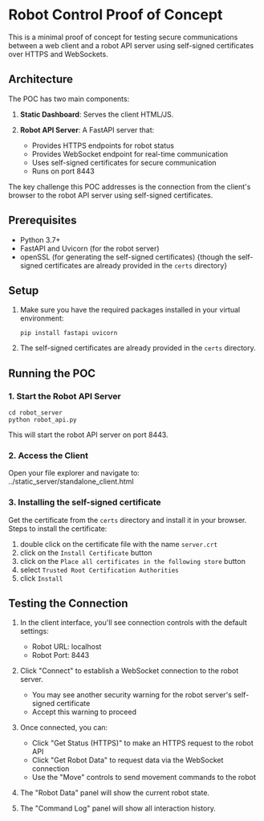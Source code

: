 # Robot Control Proof of Concept

This is a minimal proof of concept for testing secure communications between a web client and a robot API server using self-signed certificates over HTTPS and WebSockets.

## Architecture

The POC has two main components:

1. **Static Dashboard**: Serves the client HTML/JS.

2. **Robot API Server**: A FastAPI server that:
   - Provides HTTPS endpoints for robot status
   - Provides WebSocket endpoint for real-time communication
   - Uses self-signed certificates for secure communication
   - Runs on port 8443

The key challenge this POC addresses is the connection from the client's browser to the robot API server using self-signed certificates.

## Prerequisites

- Python 3.7+
- FastAPI and Uvicorn (for the robot server)
- openSSL (for generating the self-signed certificates) {though the self-signed certificates are already provided in the `certs` directory}

## Setup

1. Make sure you have the required packages installed in your virtual environment:
   ```
   pip install fastapi uvicorn
   ```

2. The self-signed certificates are already provided in the `certs` directory.

## Running the POC

### 1. Start the Robot API Server

```
cd robot_server
python robot_api.py
```

This will start the robot API server on port 8443.

### 2. Access the Client

Open your file explorer and navigate to: ../static_server/standalone_client.html

### 3. Installing the self-signed certificate

Get the certificate from the `certs` directory and install it in your browser.
Steps to install the certificate:

1. double click on the certificate file with the name `server.crt`
2. click on the `Install Certificate` button
3. click on the `Place all certificates in the following store` button
4. select `Trusted Root Certification Authorities`
5. click `Install`


## Testing the Connection

1. In the client interface, you'll see connection controls with the default settings:
   - Robot URL: localhost
   - Robot Port: 8443

2. Click "Connect" to establish a WebSocket connection to the robot server.
   - You may see another security warning for the robot server's self-signed certificate
   - Accept this warning to proceed

3. Once connected, you can:
   - Click "Get Status (HTTPS)" to make an HTTPS request to the robot API
   - Click "Get Robot Data" to request data via the WebSocket connection
   - Use the "Move" controls to send movement commands to the robot

4. The "Robot Data" panel will show the current robot state.

5. The "Command Log" panel will show all interaction history.